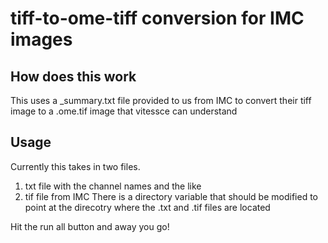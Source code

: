 # tiff-to-ome-tiff conversion for IMC images

## How does this work
This uses a _summary.txt file provided to us from IMC to convert their tiff image to a .ome.tif image that vitessce can understand

## Usage
Currently this takes in two files.
1. txt file with the channel names and the like
2. tif file from IMC
 There is a directory variable that should be modified to point at the direcotry where the .txt and .tif files are located

Hit the run all button and away you go!